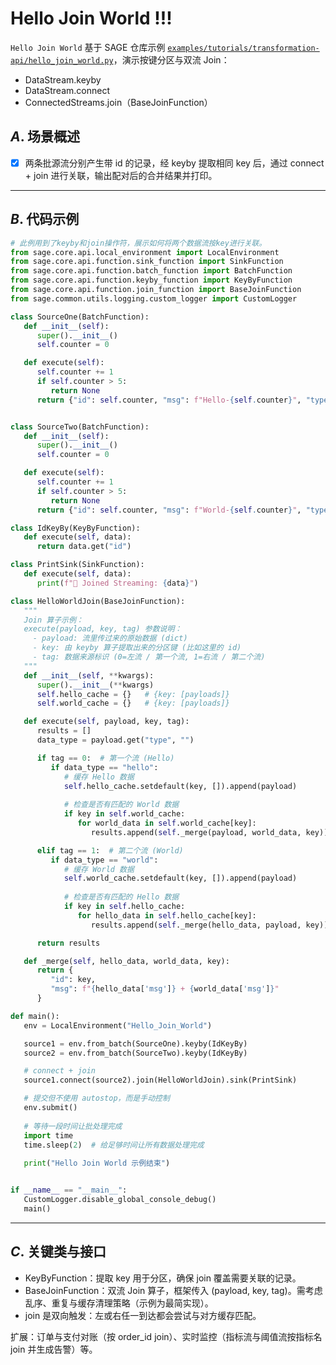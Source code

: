 # Hello Join World !!!

`Hello Join World` 基于 SAGE 仓库示例 [`examples/tutorials/transformation-api/hello_join_world.py`](https://github.com/intellistream/SAGE/blob/main/examples/tutorials/transformation-api/hello_join_world.py)，演示按键分区与双流 Join：

- DataStream.keyby
- DataStream.connect
- ConnectedStreams.join（BaseJoinFunction）

## *A*. 场景概述

- [x] 两条批源流分别产生带 id 的记录，经 keyby 提取相同 key 后，通过 connect + join 进行关联，输出配对后的合并结果并打印。

---

## *B*. 代码示例

```python title="examples/tutorials/transformation-api/hello_join_world.py" linenums="1"
# 此例用到了keyby和join操作符，展示如何将两个数据流按key进行关联。
from sage.core.api.local_environment import LocalEnvironment
from sage.core.api.function.sink_function import SinkFunction
from sage.core.api.function.batch_function import BatchFunction
from sage.core.api.function.keyby_function import KeyByFunction
from sage.core.api.function.join_function import BaseJoinFunction
from sage.common.utils.logging.custom_logger import CustomLogger

class SourceOne(BatchFunction):
   def __init__(self):
      super().__init__()
      self.counter = 0

   def execute(self):
      self.counter += 1
      if self.counter > 5:
         return None
      return {"id": self.counter, "msg": f"Hello-{self.counter}", "type": "hello"}


class SourceTwo(BatchFunction):
   def __init__(self):
      super().__init__()
      self.counter = 0

   def execute(self):
      self.counter += 1
      if self.counter > 5:
         return None
      return {"id": self.counter, "msg": f"World-{self.counter}", "type": "world"}

class IdKeyBy(KeyByFunction):
   def execute(self, data):
      return data.get("id")

class PrintSink(SinkFunction):
   def execute(self, data):
      print(f"🔗 Joined Streaming: {data}")

class HelloWorldJoin(BaseJoinFunction):
   """
   Join 算子示例：
   execute(payload, key, tag) 参数说明：
     - payload: 流里传过来的原始数据 (dict)
     - key: 由 keyby 算子提取出来的分区键 (比如这里的 id)
     - tag: 数据来源标识 (0=左流 / 第一个流, 1=右流 / 第二个流)
   """
   def __init__(self, **kwargs):
      super().__init__(**kwargs)
      self.hello_cache = {}   # {key: [payloads]}
      self.world_cache = {}   # {key: [payloads]}

   def execute(self, payload, key, tag):
      results = []
      data_type = payload.get("type", "")

      if tag == 0:  # 第一个流 (Hello)
         if data_type == "hello":
            # 缓存 Hello 数据
            self.hello_cache.setdefault(key, []).append(payload)
                
            # 检查是否有匹配的 World 数据
            if key in self.world_cache:
               for world_data in self.world_cache[key]:
                  results.append(self._merge(payload, world_data, key))

      elif tag == 1:  # 第二个流 (World)
         if data_type == "world":
            # 缓存 World 数据
            self.world_cache.setdefault(key, []).append(payload)
                
            # 检查是否有匹配的 Hello 数据
            if key in self.hello_cache:
               for hello_data in self.hello_cache[key]:
                  results.append(self._merge(hello_data, payload, key))

      return results

   def _merge(self, hello_data, world_data, key):
      return {
         "id": key,
         "msg": f"{hello_data['msg']} + {world_data['msg']}"
      }

def main():
   env = LocalEnvironment("Hello_Join_World")

   source1 = env.from_batch(SourceOne).keyby(IdKeyBy)
   source2 = env.from_batch(SourceTwo).keyby(IdKeyBy)

   # connect + join
   source1.connect(source2).join(HelloWorldJoin).sink(PrintSink)

   # 提交但不使用 autostop，而是手动控制
   env.submit()
    
   # 等待一段时间让批处理完成
   import time
   time.sleep(2)  # 给足够时间让所有数据处理完成
    
   print("Hello Join World 示例结束")


if __name__ == "__main__":
   CustomLogger.disable_global_console_debug()
   main()

```

---

## *C*. 关键类与接口

- KeyByFunction：提取 key 用于分区，确保 join 覆盖需要关联的记录。
- BaseJoinFunction：双流 Join 算子，框架传入 (payload, key, tag)。需考虑乱序、重复与缓存清理策略（示例为最简实现）。
- join 是双向触发：左或右任一到达都会尝试与对方缓存匹配。

扩展：订单与支付对账（按 order_id join）、实时监控（指标流与阈值流按指标名 join 并生成告警）等。
